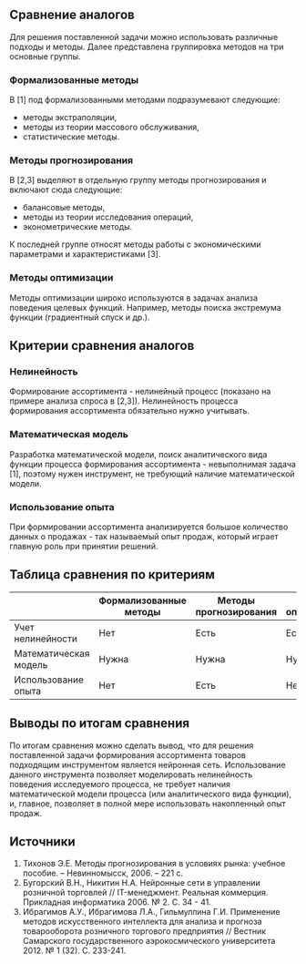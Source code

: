 ## Сравнение аналогов

Для решения поставленной задачи можно использовать различные подходы и методы. Далее представлена группировка методов на три основные группы.

### Формализованные методы

В [1] под формализованными методами подразумевают следующие: 

- методы экстраполяции, 
- методы из теории массового обслуживания, 
- статистические методы.

### Методы прогнозирования

В [2,3] выделяют в отдельную группу методы прогнозирования и включают сюда следующие: 

- балансовые методы, 
- методы из теории исследования операций, 
- эконометрические методы.

К последней группе относят методы работы с экономическими параметрами и характеристиками [3].

### Методы оптимизации

Методы оптимизации широко используются в задачах анализа поведения целевых функций. Например, методы поиска экстремума функции (градиентный спуск и др.).

## Критерии сравнения аналогов

### Нелинейность

Формирование ассортимента - нелинейный процесс (показано на примере анализа спроса в [2,3]). Нелинейность процесса формирования ассортимента обязательно нужно учитывать.

### Математическая модель

Разработка математической модели, поиск аналитического вида функции процесса формирования ассортимента - невыполнимая задача [1], поэтому нужен инструмент, не требующий наличие математической модели.

### Использование опыта

При формировании ассортимента анализируется большое количество данных о продажах - так называемый опыт продаж, который играет главную роль при принятии решений.

## Таблица сравнения по критериям

|                       | Формализованные методы | Методы прогнозирования | Методы оптимизации | Нейронные сети |
| --------------------- | ---------------------- | ---------------------- | ------------------ | -------------- |
| Учет нелинейности     | Нет                    | Есть                   | Есть               | Есть           |
| Математическая модель | Нужна                  | Нужна                  | Нужна              | Не нужна       |
| Использование опыта   | Нет                    | Есть                   | Нет                | Есть           |



## Выводы по итогам сравнения

По итогам сравнения можно сделать вывод, что для решения поставленной задачи формирования ассортимента товаров подходящим инструментом является нейронная сеть. Использование данного инструмента позволяет моделировать нелинейность поведения исследуемого процесса, не требует наличия математической модели процесса (или аналитического вида функции), и, главное, позволяет в полной мере использовать накопленный опыт продаж.

## Источники

1. Тихонов Э.Е. Методы прогнозирования в условиях рынка: учебное пособие. – Невинномысск, 2006. – 221 с.
2. Бугорский В.Н., Никитин Н.А. Нейронные сети в управлении розничной торговлей // IT-менеджмент. Реальная коммерция. Прикладная информатика 2006. № 2. С. 34 - 41.
3. Ибрагимов А.У., Ибрагимова Л.А., Гильмуллина Г.И. Применение методов искусственного интеллекта для анализа и прогноза товарооборота розничного торгового предприятия // Вестник Самарского государственного аэрокосмического университета 2012. № 1 (32). С. 233-241.
